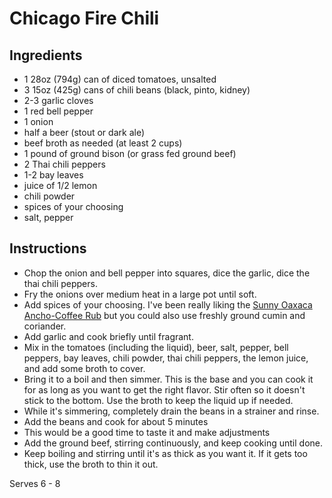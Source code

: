 Chicago Fire Chili
==================

Ingredients
-----------
- 1 28oz (794g) can of diced tomatoes, unsalted
- 3 15oz (425g) cans of chili beans (black, pinto, kidney)
- 2-3 garlic cloves
- 1 red bell pepper
- 1 onion
- half a beer (stout or dark ale)
- beef broth as needed (at least 2 cups)
- 1 pound of ground bison (or grass fed ground beef)
- 2 Thai chili peppers
- 1-2 bay leaves
- juice of 1/2 lemon
- chili powder
- spices of your choosing
- salt, pepper

Instructions
------------
- Chop the onion and bell pepper into squares, dice the garlic, dice the thai chili peppers.
- Fry the onions over medium heat in a large pot until soft.
- Add spices of your choosing. I've been really liking the
  [Sunny Oaxaca Ancho-Coffee Rub](http://www.thespicehouse.com/spices/sunny-oaxaca-salt-free-ancho-coffee-rub)
  but you could also use freshly ground cumin and coriander.
- Add garlic and cook briefly until fragrant.
- Mix in the tomatoes (including the liquid), beer, salt, pepper, bell peppers,
  bay leaves, chili powder, thai chili peppers, the lemon juice,
  and add some broth to cover.
- Bring it to a boil and then simmer. This is the base and you can cook it for
  as long as you want to get the right flavor. Stir often
  so it doesn't stick to the bottom. Use the broth to keep the liquid up if
  needed.
- While it's simmering, completely drain the beans in a strainer and rinse.
- Add the beans and cook for about 5 minutes
- This would be a good time to taste it and make adjustments
- Add the ground beef, stirring continuously, and keep cooking until done.
- Keep boiling and stirring until it's as thick as you want it. If it gets too
  thick, use the broth to thin it out.

Serves 6 - 8
